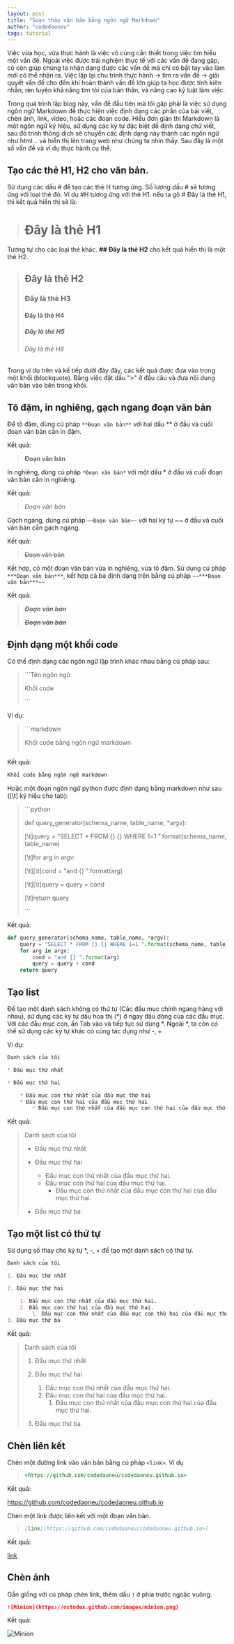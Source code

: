 ```yaml
---
layout: post
title: "Soạn thảo văn bản bằng ngôn ngữ Markdown"
author: "codedaoneu"
tags: tutorial
---
```


Việc vừa học, vừa thực hành là việc vô cùng cần thiết trong việc tìm hiểu một vấn đề. Ngoài việc được trải nghiệm thực tế với các vấn đề đang gặp, có còn giúp chúng ta nhận dạng được các vấn đề mà chỉ có bắt tay vào làm mới có thể nhận ra. Việc lặp lại chu trình thực hành -> tìm ra vấn đề -> giải quyết vấn đề cho đến khi hoàn thành vấn đề lớn giúp ta học được tính kiên nhẫn, rèn luyện khả năng tìm tòi của bản thân, và nâng cao kỷ luật làm việc.

Trong quá trình lập blog này, vấn đề đầu tiên mà tôi gặp phải là việc sử dụng ngôn ngữ Markdown để thực hiện việc định dạng các phần của bài viết, chèn ảnh, link, video, hoặc các đoạn code. Hiểu đơn giản thì Markdown là một ngôn ngữ ký hiệu, sử dụng các ký tự đặc biệt để định dạng chữ viết, sau đó trình thông dịch sẽ chuyển các định dạng này thành các ngôn ngữ như html... và hiển thị lên trang web như chúng ta nhìn thấy. Sau đây là một số vấn đề và ví dụ thực hành cụ thể.

## Tạo các thẻ H1, H2 cho văn bản.

Sử dụng các dấu # để tạo các thẻ  H tương ứng.  Số lượng dấu # sẽ tương ứng với loại thẻ đó. Ví dụ #H tương ứng với thẻ H1. nếu ta gõ # Đây là thẻ H1, thì kết quả hiển thị sẽ là:

> # Đây là thẻ H1

Tương tự cho các loại thẻ khác. **## Đây là thẻ H2** cho kết quả hiển thị là một thẻ H2.

> ## Đây là thẻ H2
> ### Đây là thẻ H3
> #### Đây là thẻ H4
> ##### Đây là thẻ H5
> ###### Đây là thẻ H6

Trong ví dụ trên và kế tiếp dưới đây đây, các kết quả được đưa vào trong một khối (blockquote). Bằng việc đặt dấu ">" ở đầu câu và đưa nội dung văn bản vào bên trong khối.

## Tô đậm, in nghiêng, gạch ngang đoạn văn bản
Để tô đậm, dùng cú pháp `**Đoạn văn bản**` với hai dấu ** ở đầu và cuối đoạn văn bản cần in đậm.

Kết quả:

> **Đoạn văn bản**

In nghiêng, dùng cú pháp `*Đoạn văn bản*` với một dấu * ở đầu và cuối đoạn văn bản cần in nghiêng.

Kết quả:

> *Đoạn văn bản*

Gạch ngang, dùng cú pháp `~~Đoạn văn bản~~` với hai ký tự ~~ ở đầu và cuối văn bản cần gạch ngang.

Kết quả:

> ~~Đoạn văn bản~~

Kết hợp, có một đoạn văn bản vừa in nghiêng, vừa tô đậm. Sử dụng cú pháp `***Đoạn văn bản***`, kết hợp cả ba định dạng trên bằng cú pháp `~~***Đoạn văn bản***~~`

Kết quả:

> ***Đoạn văn bản***
>
> ~~***Đoạn văn bản***~~

## Định dạng một khối code

Có thể định dạng các ngôn ngữ lập trình khác nhau bằng cú pháp sau:

>\```Tên ngôn ngữ
>
>Khối code
>
>\```

Ví dụ:

>\```markdown
>
>Khối code bằng ngôn ngữ markdown
>
>```

Kết quả:

```markdown
Khối code bằng ngôn ngữ markdown
```

Hoặc một đoạn ngôn ngữ python được định dạng bằng markdown như sau ([\t] ký hiệu cho tab):

> \```python
> 
> def query_generator(schema_name, table_name, *argv):
>
>[\t]query = "SELECT * FROM {}.{} WHERE 1=1 ".format(schema_name, table_name)
> 
>[\t]for arg in argv:
>
>[\t][\t]cond = "and {} ".format(arg)
>
>[\t][\t]query = query + cond
>
>[\t]return query
>
> \```

Kết quả:

```python
def query_generator(schema_name, table_name, *argv):
    query = "SELECT * FROM {}.{} WHERE 1=1 ".format(schema_name, table_name)
    for arg in argv:
        cond = "and {} ".format(arg)
        query = query + cond
    return query
```
## Tạo list

Để tạo một danh sách không có thứ tự (Các đầu mục chính ngang hàng với nhau), sử dụng các ký tự dấu hoa thị (*) ở ngay đầu dòng của các đầu mục. Với các đầu mục con, ấn Tab vào và tiếp tục sử dụng *. Ngoài *, ta còn có thể sử dụng các ký tự khác có cùng tác dụng như -, +

Ví dụ:

```markdown
Danh sách của tôi

* Đầu mục thứ nhất

* Đầu mục thứ hai

    * Đầu mục con thứ nhất của đầu mục thứ hai
    * Đầu mục con thứ hai của đầu mục thứ hai
        * Đầu mục con thứ nhất của đầu mục con thứ hai của đầu mục thứ hai
```

Kết quả:

>Danh sách của tôi
>
>* Đầu mục thứ nhất
>
>* Đầu mục thứ hai
>
>    * Đầu mục con thứ nhất của đầu mục thứ hai.
>    * Đầu mục con thứ hai của đầu mục thứ hai.
>        * Đầu mục con thứ nhất của đầu mục con thứ hai của đầu mục thứ hai.
>* Đầu mục thứ ba

## Tạo một list có thứ tự

Sử dụng số thay cho ký tự *, -, + để tạo một danh sách có thứ tự.

```markdown
Danh sách của tôi

1. Đầu mục thứ nhất

2. Đầu mục thứ hai

    1. Đầu mục con thứ nhất của đầu mục thứ hai.
    2. Đầu mục con thứ hai của đầu mục thứ hai.
        1. Đầu mục con thứ nhất của đầu mục con thứ hai của đầu mục thứ hai.
3. Đầu mục thứ ba
```
Kết quả:

> Danh sách của tôi
>
>1. Đầu mục thứ nhất
>
>2. Đầu mục thứ hai
>
>    1. Đầu mục con thứ nhất của đầu mục thứ hai.
>    2. Đầu mục con thứ hai của đầu mục thứ hai.
>        1. Đầu mục con thứ nhất của đầu mục con thứ hai của đầu mục thứ hai.
>3. Đầu mục thứ ba

## Chèn liên kết

Chèn một đường link vào văn bản bằng cú pháp `<link>`. Ví dụ

>```markdown
><https://github.com/codedaoneu/codedaoneu.github.io>
>```

Kết quả:

<https://github.com/codedaoneu/codedaoneu.github.io>

Chèn một link được liên kết với một đoạn văn bản.

>```markdown
>[link](https://github.com/codedaoneu/codedaoneu.github.io>)
>```

Kết quả:

[link](https://github.com/codedaoneu/codedaoneu.github.io>)

## Chèn ảnh

Gần giống với cú pháp chèn link, thêm dấu `!` ở phía trước ngoặc vuông.

```markdown
![Minion](https://octodex.github.com/images/minion.png)
```

Kết quả:

![Minion](https://octodex.github.com/images/minion.png)

